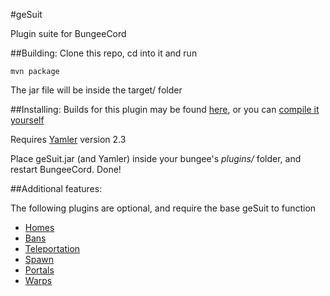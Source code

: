 #geSuit

Plugin suite for BungeeCord

##Building:
Clone this repo, cd into it and run

    mvn package

The jar file will be inside the target/ folder

##Installing:
Builds for this plugin may be found [here](http://jenkins.addstar.com.au/job/geSuit), or you can [compile it yourself](#building)

Requires [Yamler](https://www.spigotmc.org/resources/yamler.315/) version 2.3

Place geSuit.jar (and Yamler) inside your bungee's _plugins/_ folder, and restart BungeeCord. Done!

##Additional features: 

The following plugins are optional, and require the base geSuit to function
* [Homes](https://github.com/AddstarMC/geSuitHomes)
* [Bans](https://github.com/AddstarMC/geSuitBans)
* [Teleportation](https://github.com/AddstarMC/geSuitTeleport)
* [Spawn](https://github.com/AddstarMC/geSuitSpawn)
* [Portals](https://github.com/AddstarMC/geSuitPortals)
* [Warps](https://github.com/AddstarMC/geSuitWarps)
 
